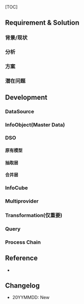 # <requirement name>




[TOC]

## Requirement & Solution

### 背景/现状



### 分析



### 方案



### 潜在问题




## Development

### DataSource



### InfoObject(Master Data)



### DSO

#### 原有模型



#### 抽取层



#### 合并层



### InfoCube



### Multiprovider



### Transformation(仅重要)



### Query



### Process Chain





## Reference

* 

## Changelog

* 20YYMMDD: New